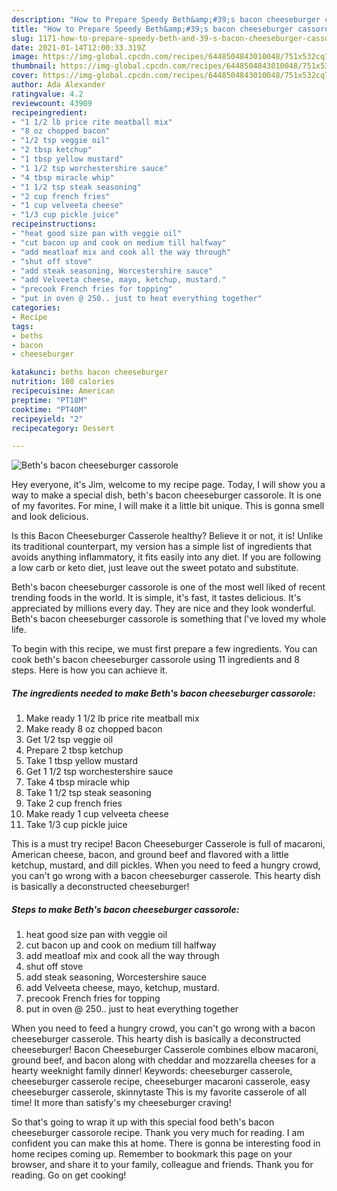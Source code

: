 ```yaml
---
description: "How to Prepare Speedy Beth&amp;#39;s bacon cheeseburger cassorole"
title: "How to Prepare Speedy Beth&amp;#39;s bacon cheeseburger cassorole"
slug: 1171-how-to-prepare-speedy-beth-and-39-s-bacon-cheeseburger-cassorole
date: 2021-01-14T12:00:33.319Z
image: https://img-global.cpcdn.com/recipes/6448504843010048/751x532cq70/beths-bacon-cheeseburger-cassorole-recipe-main-photo.jpg
thumbnail: https://img-global.cpcdn.com/recipes/6448504843010048/751x532cq70/beths-bacon-cheeseburger-cassorole-recipe-main-photo.jpg
cover: https://img-global.cpcdn.com/recipes/6448504843010048/751x532cq70/beths-bacon-cheeseburger-cassorole-recipe-main-photo.jpg
author: Ada Alexander
ratingvalue: 4.2
reviewcount: 43909
recipeingredient:
- "1 1/2 lb price rite meatball mix"
- "8 oz chopped bacon"
- "1/2 tsp veggie oil"
- "2 tbsp ketchup"
- "1 tbsp yellow mustard"
- "1 1/2 tsp worchestershire sauce"
- "4 tbsp miracle whip"
- "1 1/2 tsp steak seasoning"
- "2 cup french fries"
- "1 cup velveeta cheese"
- "1/3 cup pickle juice"
recipeinstructions:
- "heat good size pan with veggie oil"
- "cut bacon up and cook on medium till halfway"
- "add meatloaf mix and cook all the way through"
- "shut off stove"
- "add steak seasoning, Worcestershire sauce"
- "add Velveeta cheese, mayo, ketchup, mustard."
- "precook French fries for topping"
- "put in oven @ 250.. just to heat everything together"
categories:
- Recipe
tags:
- beths
- bacon
- cheeseburger

katakunci: beths bacon cheeseburger 
nutrition: 108 calories
recipecuisine: American
preptime: "PT18M"
cooktime: "PT40M"
recipeyield: "2"
recipecategory: Dessert

---
```



![Beth&#39;s bacon cheeseburger cassorole](https://img-global.cpcdn.com/recipes/6448504843010048/751x532cq70/beths-bacon-cheeseburger-cassorole-recipe-main-photo.jpg)

Hey everyone, it's Jim, welcome to my recipe page. Today, I will show you a way to make a special dish, beth&#39;s bacon cheeseburger cassorole. It is one of my favorites. For mine, I will make it a little bit unique. This is gonna smell and look delicious.

Is this Bacon Cheeseburger Casserole healthy? Believe it or not, it is! Unlike its traditional counterpart, my version has a simple list of ingredients that avoids anything inflammatory, it fits easily into any diet. If you are following a low carb or keto diet, just leave out the sweet potato and substitute.

Beth&#39;s bacon cheeseburger cassorole is one of the most well liked of recent trending foods in the world. It is simple, it's fast, it tastes delicious. It's appreciated by millions every day. They are nice and they look wonderful. Beth&#39;s bacon cheeseburger cassorole is something that I've loved my whole life.


To begin with this recipe, we must first prepare a few ingredients. You can cook beth&#39;s bacon cheeseburger cassorole using 11 ingredients and 8 steps. Here is how you can achieve it.

<!--inarticleads1-->

##### The ingredients needed to make Beth&#39;s bacon cheeseburger cassorole:

1. Make ready 1 1/2 lb price rite meatball mix
1. Make ready 8 oz chopped bacon
1. Get 1/2 tsp veggie oil
1. Prepare 2 tbsp ketchup
1. Take 1 tbsp yellow mustard
1. Get 1 1/2 tsp worchestershire sauce
1. Take 4 tbsp miracle whip
1. Take 1 1/2 tsp steak seasoning
1. Take 2 cup french fries
1. Make ready 1 cup velveeta cheese
1. Take 1/3 cup pickle juice


This is a must try recipe! Bacon Cheeseburger Casserole is full of macaroni, American cheese, bacon, and ground beef and flavored with a little ketchup, mustard, and dill pickles. When you need to feed a hungry crowd, you can&#39;t go wrong with a bacon cheeseburger casserole. This hearty dish is basically a deconstructed cheeseburger! 

<!--inarticleads2-->

##### Steps to make Beth&#39;s bacon cheeseburger cassorole:

1. heat good size pan with veggie oil
1. cut bacon up and cook on medium till halfway
1. add meatloaf mix and cook all the way through
1. shut off stove
1. add steak seasoning, Worcestershire sauce
1. add Velveeta cheese, mayo, ketchup, mustard.
1. precook French fries for topping
1. put in oven @ 250.. just to heat everything together


When you need to feed a hungry crowd, you can&#39;t go wrong with a bacon cheeseburger casserole. This hearty dish is basically a deconstructed cheeseburger! Bacon Cheeseburger Casserole combines elbow macaroni, ground beef, and bacon along with cheddar and mozzarella cheeses for a hearty weeknight family dinner! Keywords: cheeseburger casserole, cheeseburger casserole recipe, cheeseburger macaroni casserole, easy cheeseburger casserole, skinnytaste This is my favorite casserole of all time! It more than satisfy&#39;s my cheeseburger craving! 

So that's going to wrap it up with this special food beth&#39;s bacon cheeseburger cassorole recipe. Thank you very much for reading. I am confident you can make this at home. There is gonna be interesting food in home recipes coming up. Remember to bookmark this page on your browser, and share it to your family, colleague and friends. Thank you for reading. Go on get cooking!

